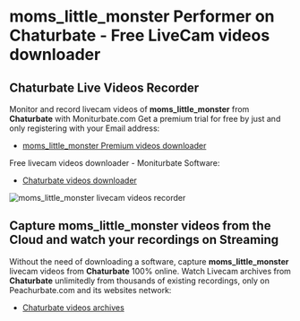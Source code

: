 # moms_little_monster Performer on Chaturbate - Free LiveCam videos downloader

## Chaturbate Live Videos Recorder

Monitor and record livecam videos of **moms_little_monster** from **Chaturbate** with Moniturbate.com
Get a premium trial for free by just and only registering with your Email address:
* [moms_little_monster Premium videos downloader](https://moniturbate.com/request-demo-licence-key.html)

Free livecam videos downloader - Moniturbate Software:
* [Chaturbate videos downloader](https://moniturbate.com/moniturbate-download-software.html)

![moms_little_monster livecam videos recorder](https://peachurnet.com/templates/moniturbate-software.png)


## Capture moms_little_monster videos from the Cloud and watch your recordings on Streaming

Without the need of downloading a software, capture **moms_little_monster** livecam videos from **Chaturbate** 100% online.
Watch Livecam archives from **Chaturbate** unlimitedly from thousands of existing recordings, only on Peachurbate.com and its websites network:
* [Chaturbate videos archives](https://peachurnet.com/)